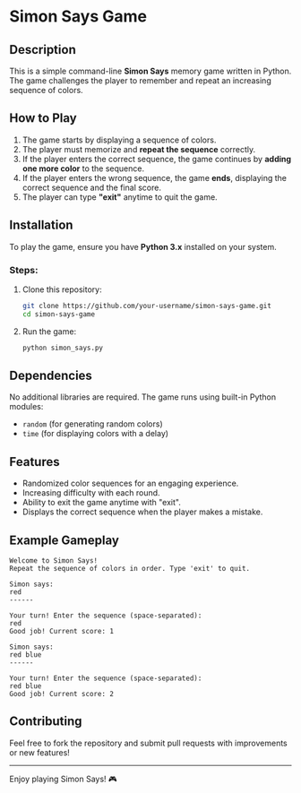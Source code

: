 # Simon Says Game

## Description
This is a simple command-line **Simon Says** memory game written in Python. The game challenges the player to remember and repeat an increasing sequence of colors.

## How to Play
1. The game starts by displaying a sequence of colors.
2. The player must memorize and **repeat the sequence** correctly.
3. If the player enters the correct sequence, the game continues by **adding one more color** to the sequence.
4. If the player enters the wrong sequence, the game **ends**, displaying the correct sequence and the final score.
5. The player can type **"exit"** anytime to quit the game.

## Installation
To play the game, ensure you have **Python 3.x** installed on your system.

### Steps:
1. Clone this repository:
   ```sh
   git clone https://github.com/your-username/simon-says-game.git
   cd simon-says-game
   ```
2. Run the game:
   ```sh
   python simon_says.py
   ```

## Dependencies
No additional libraries are required. The game runs using built-in Python modules:
- `random` (for generating random colors)
- `time` (for displaying colors with a delay)

## Features
- Randomized color sequences for an engaging experience.
- Increasing difficulty with each round.
- Ability to exit the game anytime with "exit".
- Displays the correct sequence when the player makes a mistake.

## Example Gameplay
```
Welcome to Simon Says!
Repeat the sequence of colors in order. Type 'exit' to quit.

Simon says:
red
------

Your turn! Enter the sequence (space-separated):
red
Good job! Current score: 1

Simon says:
red blue
------

Your turn! Enter the sequence (space-separated):
red blue
Good job! Current score: 2
```

## Contributing
Feel free to fork the repository and submit pull requests with improvements or new features!

---
Enjoy playing Simon Says! 🎮

